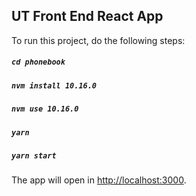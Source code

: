 ## UT Front End React App

To run this project, do the following steps:
##### `cd phonebook`
##### `nvm install 10.16.0`
##### `nvm use 10.16.0`
##### `yarn`
##### `yarn start`

The app will open in [http://localhost:3000](http://localhost:3000).
#